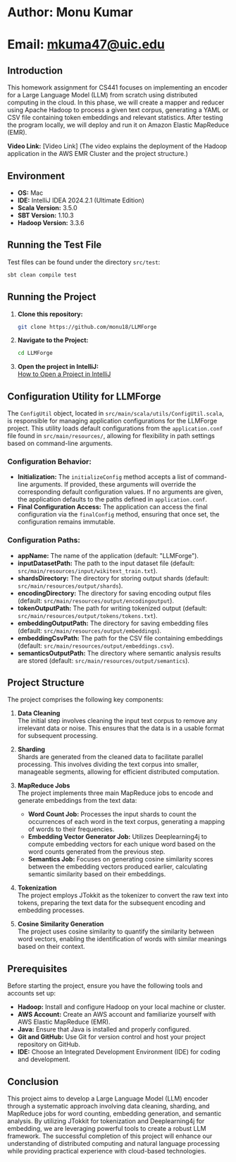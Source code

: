 # Author: Monu Kumar
# Email: mkuma47@uic.edu

## Introduction
This homework assignment for CS441 focuses on implementing an encoder for a Large Language Model (LLM) from scratch using distributed computing in the cloud. In this phase, we will create a mapper and reducer using Apache Hadoop to process a given text corpus, generating a YAML or CSV file containing token embeddings and relevant statistics. After testing the program locally, we will deploy and run it on Amazon Elastic MapReduce (EMR).

**Video Link:** [Video Link] (The video explains the deployment of the Hadoop application in the AWS EMR Cluster and the project structure.)

## Environment
- **OS:** Mac
- **IDE:** IntelliJ IDEA 2024.2.1 (Ultimate Edition)
- **Scala Version:** 3.5.0
- **SBT Version:** 1.10.3
- **Hadoop Version:** 3.3.6

## Running the Test File
Test files can be found under the directory `src/test`:
```bash
sbt clean compile test
```

## Running the Project
1. **Clone this repository:**
   ```bash
   git clone https://github.com/monu18/LLMForge
   ```
2. **Navigate to the Project:**
   ```bash
   cd LLMForge
   ```
3. **Open the project in IntelliJ:**  
   [How to Open a Project in IntelliJ](https://www.jetbrains.com/help/idea/import-project-or-module-wizard.html#open-project)

## Configuration Utility for LLMForge
The `ConfigUtil` object, located in `src/main/scala/utils/ConfigUtil.scala`, is responsible for managing application configurations for the LLMForge project. This utility loads default configurations from the `application.conf` file found in `src/main/resources/`, allowing for flexibility in path settings based on command-line arguments.

### Configuration Behavior:
- **Initialization:** The `initializeConfig` method accepts a list of command-line arguments. If provided, these arguments will override the corresponding default configuration values. If no arguments are given, the application defaults to the paths defined in `application.conf`.
- **Final Configuration Access:** The application can access the final configuration via the `finalConfig` method, ensuring that once set, the configuration remains immutable.

### Configuration Paths:
- **appName:** The name of the application (default: "LLMForge").
- **inputDatasetPath:** The path to the input dataset file (default: `src/main/resources/input/wikitext_train.txt`).
- **shardsDirectory:** The directory for storing output shards (default: `src/main/resources/output/shards`).
- **encodingDirectory:** The directory for saving encoding output files (default: `src/main/resources/output/encodingoutput`).
- **tokenOutputPath:** The path for writing tokenized output (default: `src/main/resources/output/tokens/tokens.txt`).
- **embeddingOutputPath:** The directory for saving embedding files (default: `src/main/resources/output/embeddings`).
- **embeddingCsvPath:** The path for the CSV file containing embeddings (default: `src/main/resources/output/embeddings.csv`).
- **semanticsOutputPath:** The directory where semantic analysis results are stored (default: `src/main/resources/output/semantics`).

## Project Structure
The project comprises the following key components:

1. **Data Cleaning**  
   The initial step involves cleaning the input text corpus to remove any irrelevant data or noise. This ensures that the data is in a usable format for subsequent processing.

2. **Sharding**  
   Shards are generated from the cleaned data to facilitate parallel processing. This involves dividing the text corpus into smaller, manageable segments, allowing for efficient distributed computation.

3. **MapReduce Jobs**  
   The project implements three main MapReduce jobs to encode and generate embeddings from the text data:
   - **Word Count Job:** Processes the input shards to count the occurrences of each word in the text corpus, generating a mapping of words to their frequencies.
   - **Embedding Vector Generator Job:** Utilizes Deeplearning4j to compute embedding vectors for each unique word based on the word counts generated from the previous step.
   - **Semantics Job:** Focuses on generating cosine similarity scores between the embedding vectors produced earlier, calculating semantic similarity based on their embeddings.

4. **Tokenization**  
   The project employs JTokkit as the tokenizer to convert the raw text into tokens, preparing the text data for the subsequent encoding and embedding processes.

5. **Cosine Similarity Generation**  
   The project uses cosine similarity to quantify the similarity between word vectors, enabling the identification of words with similar meanings based on their context.

## Prerequisites
Before starting the project, ensure you have the following tools and accounts set up:
- **Hadoop:** Install and configure Hadoop on your local machine or cluster.
- **AWS Account:** Create an AWS account and familiarize yourself with AWS Elastic MapReduce (EMR).
- **Java:** Ensure that Java is installed and properly configured.
- **Git and GitHub:** Use Git for version control and host your project repository on GitHub.
- **IDE:** Choose an Integrated Development Environment (IDE) for coding and development.

## Conclusion
This project aims to develop a Large Language Model (LLM) encoder through a systematic approach involving data cleaning, sharding, and MapReduce jobs for word counting, embedding generation, and semantic analysis. By utilizing JTokkit for tokenization and Deeplearning4j for embedding, we are leveraging powerful tools to create a robust LLM framework. The successful completion of this project will enhance our understanding of distributed computing and natural language processing while providing practical experience with cloud-based technologies.
